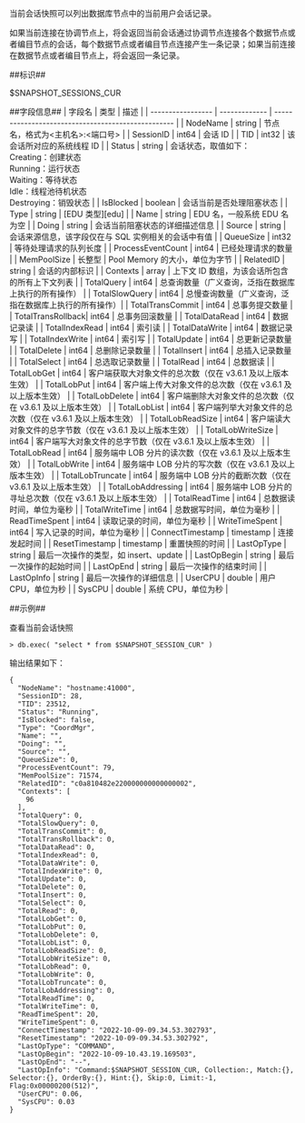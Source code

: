 
当前会话快照可以列出数据库节点中的当前用户会话记录。

如果当前连接在协调节点上，将会返回当前会话通过协调节点连接各个数据节点或者编目节点的会话，每个数据节点或者编目节点连接产生一条记录；如果当前连接在数据节点或者编目节点上，将会返回一条记录。

##标识##

$SNAPSHOT_SESSIONS_CUR

##字段信息##
| 字段名            | 类型          | 描述                                               |
| ----------------- | ------------- | -------------------------------------------------- |
| NodeName          | string        | 节点名，格式为<主机名>:<端口号>                    |
| SessionID         | int64         | 会话 ID                                            |
| TID               | int32         | 该会话所对应的系统线程 ID                          |
| Status            | string        | 会话状态，取值如下：<br> Creating：创建状态<br> Running：运行状态<br> Waiting：等待状态<br> Idle：线程池待机状态<br> Destroying：销毁状态 |
| IsBlocked         | boolean       | 会话当前是否处理阻塞状态                           |
| Type              | string        | [EDU 类型][edu] |
| Name              | string        | EDU 名，一般系统 EDU 名为空                        |
| Doing             | string        | 会话当前阻塞状态的详细描述信息                     |
| Source            | string        | 会话来源信息，该字段仅在与 SQL 实例相关的会话中有值 |
| QueueSize         | int32         | 等待处理请求的队列长度                             |
| ProcessEventCount | int64         | 已经处理请求的数量                                 |
| MemPoolSize       | 长整型        | Pool Memory 的大小，单位为字节                   |
| RelatedID         | string        | 会话的内部标识                                     |
| Contexts          | array         | 上下文 ID 数组，为该会话所包含的所有上下文列表     |
| TotalQuery        | int64         | 总查询数量（广义查询，泛指在数据库上执行的所有操作）  |
| TotalSlowQuery    | int64         | 总慢查询数量（广义查询，泛指在数据库上执行的所有操作）|
| TotalTransCommit  | int64         | 总事务提交数量                                     |
| TotalTransRollback| int64         | 总事务回滚数量                                     |
| TotalDataRead     | int64         | 数据记录读                                         |
| TotalIndexRead    | int64         | 索引读                                             |
| TotalDataWrite    | int64         | 数据记录写                                         |
| TotalIndexWrite   | int64         | 索引写                                             |
| TotalUpdate       | int64         | 总更新记录数量                                     |
| TotalDelete       | int64         | 总删除记录数量                                     |
| TotalInsert       | int64         | 总插入记录数量                                     |
| TotalSelect       | int64         | 总选取记录数量                                     |
| TotalRead         | int64         | 总数据读                                           |
| TotalLobGet           | int64     | 客户端获取大对象文件的总次数（仅在 v3.6.1 及以上版本生效） |
| TotalLobPut           | int64     | 客户端上传大对象文件的总次数（仅在 v3.6.1 及以上版本生效） |
| TotalLobDelete        | int64     | 客户端删除大对象文件的总次数（仅在 v3.6.1 及以上版本生效） |
| TotalLobList          | int64     | 客户端列举大对象文件的总次数（仅在 v3.6.1 及以上版本生效） |
| TotalLobReadSize      | int64     | 客户端读大对象文件的总字节数（仅在 v3.6.1 及以上版本生效） |
| TotalLobWriteSize     | int64     | 客户端写大对象文件的总字节数（仅在 v3.6.1 及以上版本生效） |
| TotalLobRead     | int64     | 服务端中 LOB 分片的读次数（仅在 v3.6.1 及以上版本生效） |
| TotalLobWrite     | int64     | 服务端中 LOB 分片的写次数（仅在 v3.6.1 及以上版本生效） |
| TotalLobTruncate    | int64     | 服务端中 LOB 分片的截断次数（仅在 v3.6.1 及以上版本生效） |
| TotalLobAddressing     | int64     | 服务端中 LOB 分片的寻址总次数（仅在 v3.6.1 及以上版本生效） |
| TotalReadTime     | int64         | 总数据读时间，单位为毫秒                           |
| TotalWriteTime    | int64         | 总数据写时间，单位为毫秒                           |
| ReadTimeSpent     | int64         | 读取记录的时间，单位为毫秒                         |
| WriteTimeSpent    | int64         | 写入记录的时间，单位为毫秒                         |
| ConnectTimestamp  | timestamp     | 连接发起时间                                       |
| ResetTimestamp    | timestamp     | 重置快照的时间                                     |
| LastOpType        | string        | 最后一次操作的类型，如 insert、update              |
| LastOpBegin       | string        | 最后一次操作的起始时间                             |
| LastOpEnd         | string        | 最后一次操作的结束时间                             |
| LastOpInfo        | string        | 最后一次操作的详细信息                             |
| UserCPU           | double        | 用户 CPU，单位为秒                                 |
| SysCPU            | double        | 系统 CPU，单位为秒                                 |

##示例##

查看当前会话快照

```lang-javascript
> db.exec( "select * from $SNAPSHOT_SESSION_CUR" )
```

输出结果如下：

```lang-json
{
  "NodeName": "hostname:41000",
  "SessionID": 28,
  "TID": 23512,
  "Status": "Running",
  "IsBlocked": false,
  "Type": "CoordMgr",
  "Name": "",
  "Doing": "",
  "Source": "",
  "QueueSize": 0,
  "ProcessEventCount": 79,
  "MemPoolSize": 71574,
  "RelatedID": "c0a810482e220000000000000002",
  "Contexts": [
    96
  ],
  "TotalQuery": 0,
  "TotalSlowQuery": 0,
  "TotalTransCommit": 0,
  "TotalTransRollback": 0,
  "TotalDataRead": 0,
  "TotalIndexRead": 0,
  "TotalDataWrite": 0,
  "TotalIndexWrite": 0,
  "TotalUpdate": 0,
  "TotalDelete": 0,
  "TotalInsert": 0,
  "TotalSelect": 0,
  "TotalRead": 0,
  "TotalLobGet": 0,
  "TotalLobPut": 0,
  "TotalLobDelete": 0,
  "TotalLobList": 0,
  "TotalLobReadSize": 0,
  "TotalLobWriteSize": 0,
  "TotalLobRead": 0,
  "TotalLobWrite": 0,
  "TotalLobTruncate": 0,
  "TotalLobAddressing": 0,
  "TotalReadTime": 0,
  "TotalWriteTime": 0,
  "ReadTimeSpent": 20,
  "WriteTimeSpent": 0,
  "ConnectTimestamp": "2022-10-09-09.34.53.302793",
  "ResetTimestamp": "2022-10-09-09.34.53.302792",
  "LastOpType": "COMMAND",
  "LastOpBegin": "2022-10-09-10.43.19.169503",
  "LastOpEnd": "--",
  "LastOpInfo": "Command:$SNAPSHOT_SESSION_CUR, Collection:, Match:{}, Selector:{}, OrderBy:{}, Hint:{}, Skip:0, Limit:-1, Flag:0x00000200(512)",
  "UserCPU": 0.06,
  "SysCPU": 0.03
}
```


[^_^]:
    本文使用的所有引用及链接
[edu]:manual/Distributed_Engine/Architecture/Thread_Model/edu.md

